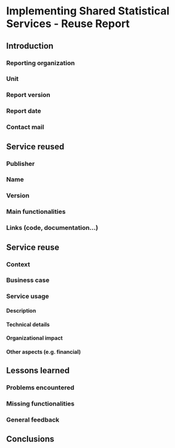 # Implementing Shared Statistical Services - Reuse Report

## Introduction

### Reporting organization

### Unit

### Report version

### Report date

### Contact mail

## Service reused

### Publisher

### Name

### Version

### Main functionalities

### Links (code, documentation...)

## Service reuse

### Context

### Business case

### Service usage

#### Description

#### Technical details

#### Organizational impact

#### Other aspects (e.g. financial)

## Lessons learned

### Problems encountered

### Missing functionalities

### General feedback

## Conclusions
